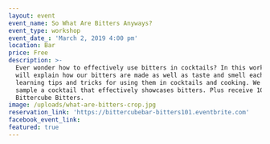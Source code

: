 ```yaml
---
layout: event
event_name: So What Are Bitters Anyways?
event_type: workshop
event_date_: 'March 2, 2019 4:00 pm'
location: Bar
price: Free
description: >-
  Ever wonder how to effectively use bitters in cocktails? In this workshop we
  will explain how our bitters are made as well as taste and smell each of them,
  learning tips and tricks for using them in cocktails and cooking. We will also
  sample a cocktail that effectively showcases bitters. Plus receive 10% off all
  Bittercube Bitters.
image: /uploads/what-are-bitters-crop.jpg
reservation_link: 'https://bittercubebar-bitters101.eventbrite.com'
facebook_event_link:
featured: true
---
```


